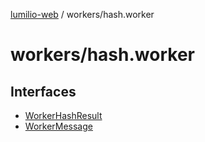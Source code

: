 [lumilio-web](../../modules.md) / workers/hash.worker

# workers/hash.worker

## Interfaces

- [WorkerHashResult](interfaces/WorkerHashResult.md)
- [WorkerMessage](interfaces/WorkerMessage.md)
